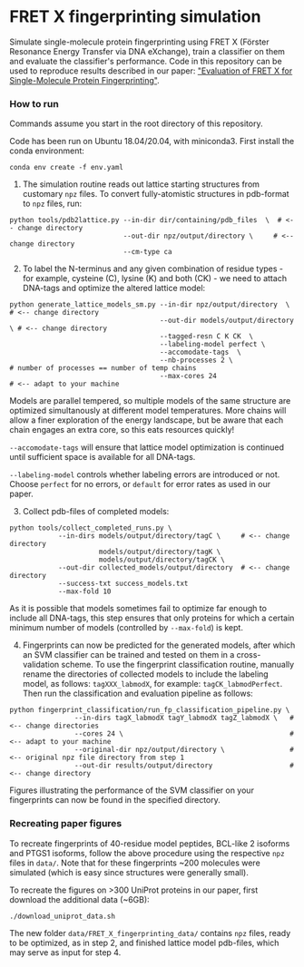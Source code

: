 # FRET X fingerprinting simulation
Simulate single-molecule protein fingerprinting using FRET X (Förster Resonance Energy Transfer via 
 DNA eXchange), train a classifier on them and evaluate the classifier's performance. Code in this 
 repository can be used to reproduce results described in our paper: ["Evaluation of FRET X for Single-Molecule 
Protein Fingerprinting"](https://www.biorxiv.org/content/10.1101/2021.06.30.450512v1).

### How to run
Commands assume you start in the root directory of this repository.

Code has been run on Ubuntu 18.04/20.04, with miniconda3. First install the conda environment:
```
conda env create -f env.yaml
```

1. The simulation routine reads out lattice starting structures from customary `npz` files. To convert fully-atomistic 
structures in pdb-format to `npz` files, run:
```
python tools/pdb2lattice.py --in-dir dir/containing/pdb_files  \  # <-- change directory
                            --out-dir npz/output/directory \     # <-- change directory
                            --cm-type ca
```

2. To label the N-terminus and any given combination of residue types - for example, cysteine (C), lysine (K) and 
both (CK) - we need to attach DNA-tags and optimize the altered lattice model: 
```
python generate_lattice_models_sm.py --in-dir npz/output/directory  \     # <-- change directory
                                     --out-dir models/output/directory  \ # <-- change directory
                                     --tagged-resn C K CK  \
                                     --labeling-model perfect \
                                     --accomodate-tags  \
                                     --nb-processes 2 \                  # number of processes == number of temp chains
                                     --max-cores 24                       # <-- adapt to your machine
```
Models are parallel tempered, so multiple models of the same structure are optimized simultanously at different
model temperatures. More chains will allow a finer exploration of the energy landscape, but be aware that each chain
engages an extra core, so this eats resources quickly!

`--accomodate-tags` will ensure that lattice model optimization is continued until sufficient space is available for
all DNA-tags.

`--labeling-model` controls whether labeling errors are introduced or not. Choose `perfect` for no errors, or `default`
for error rates as used in our paper.

3. Collect pdb-files of completed models:
```
python tools/collect_completed_runs.py \
            --in-dirs models/output/directory/tagC \     # <-- change directory
                      models/output/directory/tagK \
                      models/output/directory/tagCK \
            --out-dir collected_models/output/directory  # <-- change directory
            --success-txt success_models.txt             
            --max-fold 10
```
As it is possible that models sometimes fail to optimize far enough to include all DNA-tags, this step ensures 
that only proteins for which a certain minimum number of models (controlled by `--max-fold`) is kept.


4. Fingerprints can now be predicted for the generated models, after which an SVM classifier can be trained and tested 
on them in a cross-validation scheme. To use the fingerprint classification routine, manually rename the directories
of collected models to include the labeling model, as follows: `tagXXX_labmodX`, 
for example: `tagCK_labmodPerfect`. Then run the classification and evaluation pipeline as follows:
```
python fingerprint_classification/run_fp_classification_pipeline.py \
                --in-dirs tagX_labmodX tagY_labmodX tagZ_labmodX \   # <-- change directories
                --cores 24 \                                         # <-- adapt to your machine
                --original-dir npz/output/directory \                # <-- original npz file directory from step 1
                --out-dir results/output/directory                   # <-- change directory 
``` 
Figures illustrating the performance of the SVM classifier on your fingerprints can now be found in the specified 
directory.

### Recreating paper figures
To recreate fingerprints of 40-residue model peptides, BCL-like 2 isoforms and PTGS1 isoforms, follow the above 
procedure using the respective `npz` files in `data/`. Note that for these fingerprints ~200 molecules were 
simulated (which is easy since structures were generally small).

To recreate the figures on >300 UniProt proteins in our paper, first download the additional data (~6GB):
```
./download_uniprot_data.sh 
```
The new folder `data/FRET_X_fingerprinting_data/` contains `npz` files, ready to be optimized, as in step 2, and 
finished lattice model pdb-files, which may serve as input for step 4.
